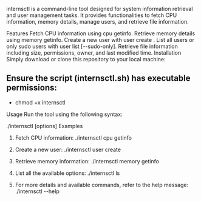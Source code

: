 internsctl is a command-line tool designed for system information retrieval and user management tasks. It provides functionalities to fetch CPU information, memory details, manage users, and retrieve file information.

Features
Fetch CPU information using cpu getinfo.
Retrieve memory details using memory getinfo.
Create a new user with user create <username>.
List all users or only sudo users with user list [--sudo-only].
Retrieve file information including size, permissions, owner, and last modified time.
Installation
Simply download or clone this repository to your local machine:

## Ensure the script (internsctl.sh) has executable permissions:
- chmod +x internsctl

Usage
Run the tool using the following syntax:

./internsctl [options] <command>
Examples

1. Fetch CPU information:
        ./internsctl cpu getinfo
       
2. Create a new user:
        ./internsctl user create <username>

3. Retrieve memory information:
        ./internsctl memory getinfo
       

4. List all the available options:
        ./internsctl ls

        
4. For more details and available commands, refer to the help message:
        ./internsctl --help
       
